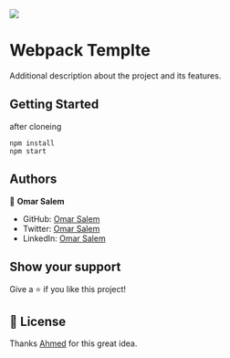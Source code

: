 ![](https://img.shields.io/badge/Microverse-blueviolet)

# Webpack Templte

Additional description about the project and its features.

## Getting Started

after cloneing

```
npm install
npm start
```


## Authors

👤 **Omar Salem**

- GitHub: [Omar Salem](https://github.com/omarsalem7)
- Twitter: [Omar Salem](https://twitter.com/Omar80491499)
- LinkedIn: [Omar Salem](https://www.linkedin.com/in/omar-salem-a6945b177/)


## Show your support

Give a ⭐️ if you like this project!

## 📝 License

Thanks [Ahmed](https://github.com/ahmedta) for this great idea.
